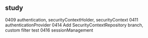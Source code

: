 ## study
0409 authentication, securityContextHolder, securityContext
0411 authenticationProvider
0414 Add SecurityContextRepository branch, custom filter test
0416 sessionManagement

